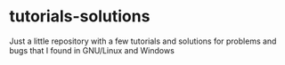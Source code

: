 # tutorials-solutions
Just a little repository with a few tutorials and solutions for problems and bugs that I found in GNU/Linux and Windows
